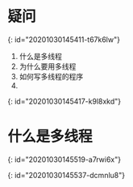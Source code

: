 # 疑问
{: id="20201030145411-t67k6lw"}

1. 什么是多线程
2. 为什么要用多线程
3. 如何写多线程的程序
4.
{: id="20201030145417-k9l8xkd"}

# 什么是多线程
{: id="20201030145519-a7rwi6x"}

{: id="20201030145537-dcmnlu8"}
